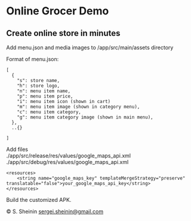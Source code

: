 # Online Grocer Demo
## Create online store in minutes

Add menu.json and media images to /app/src/main/assets directory

Format of menu.json:

```
[
  {
    "s": store name,
    "h": store logo,
    "n": menu item name,
    "p": menu item price,
    "i": menu item icon (shown in cart)
    "m": menu item image (shown in category menu),
    "c": menu item category,
    "g": menu item category image (shown in main menu),
  },
  ..{}

]
```

Add files  
./app/src/release/res/values/google_maps_api.xml  
./app/src/debug/res/values/google_maps_api.xml

```
<resources>
    <string name="google_maps_key" templateMergeStrategy="preserve" translatable="false">your_google_maps_api_key</string>
</resources>
```

Build the customized APK.

&copy; S. Sheinin
sergei.sheinin@gmail.com
